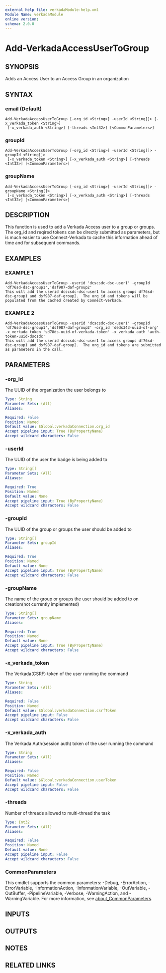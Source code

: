 ```yaml
---
external help file: verkadaModule-help.xml
Module Name: verkadaModule
online version:
schema: 2.0.0
---
```


# Add-VerkadaAccessUserToGroup

## SYNOPSIS
Adds an Access User to an Access Group in an organization

## SYNTAX

### email (Default)
```
Add-VerkadaAccessUserToGroup [-org_id <String>] -userId <String[]> [-x_verkada_token <String>]
 [-x_verkada_auth <String>] [-threads <Int32>] [<CommonParameters>]
```

### groupId
```
Add-VerkadaAccessUserToGroup [-org_id <String>] -userId <String[]> -groupId <String[]>
 [-x_verkada_token <String>] [-x_verkada_auth <String>] [-threads <Int32>] [<CommonParameters>]
```

### groupName
```
Add-VerkadaAccessUserToGroup [-org_id <String>] -userId <String[]> -groupName <String[]>
 [-x_verkada_token <String>] [-x_verkada_auth <String>] [-threads <Int32>] [<CommonParameters>]
```

## DESCRIPTION
This function is used to add a Verkada Access user to a group or groups.
The org_id and reqired tokens can be directly submitted as parameters, but is much easier to use Connect-Verkada to cache this information ahead of time and for subsequent commands.

## EXAMPLES

### EXAMPLE 1
```
Add-VerkadaAccessUserToGroup -userid 'dcscsdc-dsc-user1' -groupId 'df76sd-dsc-group1','dsf987-daf-group2'
This will add the userid dcscsdc-dsc-user1 to access groups df76sd-dsc-group1 and dsf987-daf-group2.  The org_id and tokens will be populated from the cached created by Connect-Verkada.
```

### EXAMPLE 2
```
Add-VerkadaAccessUserToGroup -userid 'dcscsdc-dsc-user1' -groupId 'df76sd-dsc-group1','dsf987-daf-group2' -org_id 'deds343-uuid-of-org' -x_verkada_token 'sd78ds-uuid-of-verkada-token' -x_verkada_auth 'auth-token-uuid-dscsdc'
This will add the userid dcscsdc-dsc-user1 to access groups df76sd-dsc-group1 and dsf987-daf-group2.  The org_id and tokens are submitted as parameters in the call.
```

## PARAMETERS

### -org_id
The UUID of the organization the user belongs to

```yaml
Type: String
Parameter Sets: (All)
Aliases:

Required: False
Position: Named
Default value: $Global:verkadaConnection.org_id
Accept pipeline input: True (ByPropertyName)
Accept wildcard characters: False
```

### -userId
The UUID of the user the badge is being added to

```yaml
Type: String[]
Parameter Sets: (All)
Aliases:

Required: True
Position: Named
Default value: None
Accept pipeline input: True (ByPropertyName)
Accept wildcard characters: False
```

### -groupId
The UUID of the group or groups the user should be added to

```yaml
Type: String[]
Parameter Sets: groupId
Aliases:

Required: True
Position: Named
Default value: None
Accept pipeline input: True (ByPropertyName)
Accept wildcard characters: False
```

### -groupName
The name of the group or groups the user should be added to on creation(not currently implemented)

```yaml
Type: String[]
Parameter Sets: groupName
Aliases:

Required: True
Position: Named
Default value: None
Accept pipeline input: True (ByPropertyName)
Accept wildcard characters: False
```

### -x_verkada_token
The Verkada(CSRF) token of the user running the command

```yaml
Type: String
Parameter Sets: (All)
Aliases:

Required: False
Position: Named
Default value: $Global:verkadaConnection.csrfToken
Accept pipeline input: False
Accept wildcard characters: False
```

### -x_verkada_auth
The Verkada Auth(session auth) token of the user running the command

```yaml
Type: String
Parameter Sets: (All)
Aliases:

Required: False
Position: Named
Default value: $Global:verkadaConnection.userToken
Accept pipeline input: False
Accept wildcard characters: False
```

### -threads
Number of threads allowed to multi-thread the task

```yaml
Type: Int32
Parameter Sets: (All)
Aliases:

Required: False
Position: Named
Default value: None
Accept pipeline input: False
Accept wildcard characters: False
```

### CommonParameters
This cmdlet supports the common parameters: -Debug, -ErrorAction, -ErrorVariable, -InformationAction, -InformationVariable, -OutVariable, -OutBuffer, -PipelineVariable, -Verbose, -WarningAction, and -WarningVariable. For more information, see [about_CommonParameters](http://go.microsoft.com/fwlink/?LinkID=113216).

## INPUTS

## OUTPUTS

## NOTES

## RELATED LINKS
